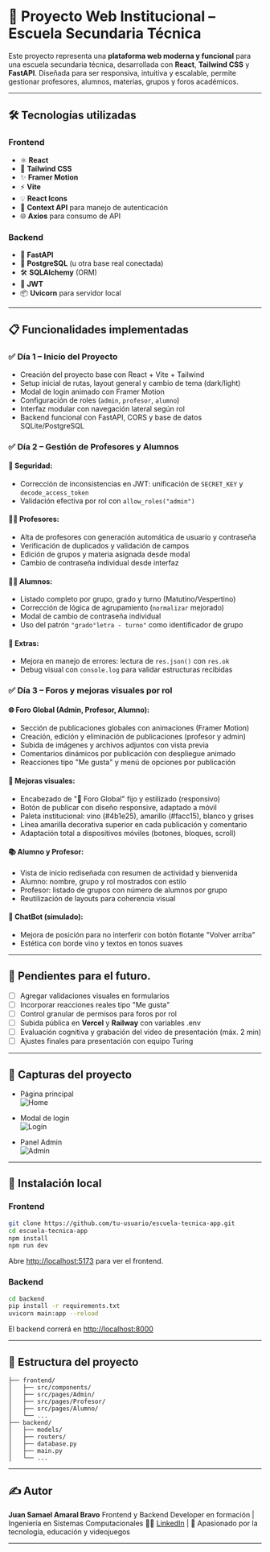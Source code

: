 # 🏫 Proyecto Web Institucional – Escuela Secundaria Técnica

Este proyecto representa una **plataforma web moderna y funcional** para una escuela secundaria técnica, desarrollada con **React**, **Tailwind CSS** y **FastAPI**. Diseñada para ser responsiva, intuitiva y escalable, permite gestionar profesores, alumnos, materias, grupos y foros académicos.

---

## 🛠️ Tecnologías utilizadas

### Frontend

* ⚛️ **React**
* 🎨 **Tailwind CSS**
* ✨ **Framer Motion**
* ⚡ **Vite**
* 💡 **React Icons**
* 🧱 **Context API** para manejo de autenticación
* 🌐 **Axios** para consumo de API

### Backend

* 🐍 **FastAPI**
* 🐘 **PostgreSQL** (u otra base real conectada)
* 🛠️ **SQLAlchemy** (ORM)
* 🔐 **JWT**
* 📦 **Uvicorn** para servidor local

---

## 📋 Funcionalidades implementadas

### ✅ Día 1 – Inicio del Proyecto

* Creación del proyecto base con React + Vite + Tailwind
* Setup inicial de rutas, layout general y cambio de tema (dark/light)
* Modal de login animado con Framer Motion
* Configuración de roles (`admin`, `profesor`, `alumno`)
* Interfaz modular con navegación lateral según rol
* Backend funcional con FastAPI, CORS y base de datos SQLite/PostgreSQL

### ✅ Día 2 – Gestión de Profesores y Alumnos

#### 🔐 Seguridad:

* Corrección de inconsistencias en JWT: unificación de `SECRET_KEY` y `decode_access_token`
* Validación efectiva por rol con `allow_roles("admin")`

#### 👨‍🏫 Profesores:

* Alta de profesores con generación automática de usuario y contraseña
* Verificación de duplicados y validación de campos
* Edición de grupos y materia asignada desde modal
* Cambio de contraseña individual desde interfaz

#### 👨‍🎓 Alumnos:

* Listado completo por grupo, grado y turno (Matutino/Vespertino)
* Corrección de lógica de agrupamiento (`normalizar` mejorado)
* Modal de cambio de contraseña individual
* Uso del patrón `"grado°letra - turno"` como identificador de grupo

#### 🧠 Extras:

* Mejora en manejo de errores: lectura de `res.json()` con `res.ok`
* Debug visual con `console.log` para validar estructuras recibidas

### ✅ Día 3 – Foros y mejoras visuales por rol

#### 🌐 Foro Global (Admin, Profesor, Alumno):

* Sección de publicaciones globales con animaciones (Framer Motion)
* Creación, edición y eliminación de publicaciones (profesor y admin)
* Subida de imágenes y archivos adjuntos con vista previa
* Comentarios dinámicos por publicación con despliegue animado
* Reacciones tipo "Me gusta" y menú de opciones por publicación

#### 🌚 Mejoras visuales:

* Encabezado de "📢 Foro Global" fijo y estilizado (responsivo)
* Botón de publicar con diseño responsive, adaptado a móvil
* Paleta institucional: vino (#4b1e25), amarillo (#facc15), blanco y grises
* Línea amarilla decorativa superior en cada publicación y comentario
* Adaptación total a dispositivos móviles (botones, bloques, scroll)

#### 📚 Alumno y Profesor:

* Vista de inicio rediseñada con resumen de actividad y bienvenida
* Alumno: nombre, grupo y rol mostrados con estilo
* Profesor: listado de grupos con número de alumnos por grupo
* Reutilización de layouts para coherencia visual

#### 💬 ChatBot (simulado):

* Mejora de posición para no interferir con botón flotante "Volver arriba"
* Estética con borde vino y textos en tonos suaves

---

## 📌 Pendientes para el futuro.

* [ ] Agregar validaciones visuales en formularios
* [ ] Incorporar reacciones reales tipo "Me gusta"
* [ ] Control granular de permisos para foros por rol
* [ ] Subida pública en **Vercel** y **Railway** con variables .env
* [ ] Evaluación cognitiva y grabación del video de presentación (máx. 2 min)
* [ ] Ajustes finales para presentación con equipo Turing

---

## 🗼 Capturas del proyecto

* Página principal       
![Home](screenshots/home.png) 

* Modal de login     
![Login](screenshots/login.png) 

* Panel Admin                     
![Admin](screenshots/admin.png) 

---

## 🚀 Instalación local

### Frontend

```bash
git clone https://github.com/tu-usuario/escuela-tecnica-app.git
cd escuela-tecnica-app
npm install
npm run dev
```

Abre [http://localhost:5173](http://localhost:5173) para ver el frontend.

### Backend

```bash
cd backend
pip install -r requirements.txt
uvicorn main:app --reload
```

El backend correrá en [http://localhost:8000](http://localhost:8000)

---

## 📁 Estructura del proyecto

```
├── frontend/
│   ├── src/components/
│   ├── src/pages/Admin/
│   ├── src/pages/Profesor/
│   ├── src/pages/Alumno/
│   └── ...
├── backend/
│   ├── models/
│   ├── routers/
│   ├── database.py
│   ├── main.py
│   └── ...
```

---

## ✍️ Autor

**Juan Samael Amaral Bravo**
Frontend y Backend Developer en formación | Ingeniería en Sistemas Computacionales
👨‍💻 [LinkedIn](https://www.linkedin.com/in/samaelamaral/) | 🕺️ Apasionado por la tecnología, educación y videojuegos

---


